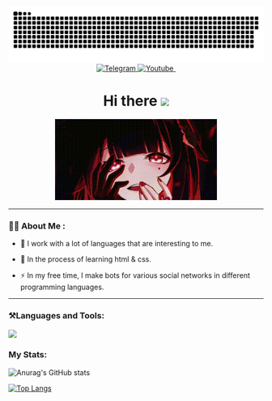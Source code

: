 <div class="header" align="center">
    <img width="600"src="assets/github-snake.svg" alt="snake"/>
    <div class="badges">
        <a href="https://t.me/kurttedyt" target="_blank" rel="noopener noreferrer">
            <img src="https://img.shields.io/badge/-Telegram-2CA5E0?style=flat&logo=telegram&logoColor=white" alt="Telegram"/>
        </a>
        <a href="https://youtube.com/@mephkurtted" target="_blank" rel="noopener noreferrer">
            <img src="https://img.shields.io/badge/-YouTube-FF0000?style=flat&logo=youtube&logoColor=white" alt="Youtube"/>
        </a>
        <img src="https://komarev.com/ghpvc/?username=kurttedyt&style=flat-square&color=blue" alt=""/>
    </div>
    <h1>
        Hi there
        <img src="https://media.giphy.com/media/hvRJCLFzcasrR4ia7z/giphy.gif" width="30px"">
    </h1>
</div>

<div align="center">
    <img src="assets/anim.gif">
</div>

---

### 👩‍💻 About Me :
- 🔭 I work with a lot of languages that are interesting to me.

- 🌱 In the process of learning html & css.

- ⚡ In my free time, I make bots for various social networks in different programming languages.

---
### ⚒️Languages and Tools:
<div class="icons">
    <img src="https://skillicons.dev/icons?i=py,cpp,cs,html,css,bash,sqlite,linux,githubactions,git,vscode,pycharm,webstorm,blender&perline=7" align="center"/>
    <br>
</div>

### My Stats:

![Anurag's GitHub stats](https://github-readme-stats.vercel.app/api?username=kurtted&hide=contribs,prs&theme=dark)

[![Top Langs](https://github-readme-stats.vercel.app/api/top-langs/?username=kurtted&layout=compact&theme=dark)](https://github.com/anuraghazra/github-readme-stats)
